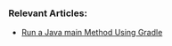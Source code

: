 ### Relevant Articles:

- [Run a Java main Method Using Gradle](https://www.baeldung.com/gradle-run-java-main)